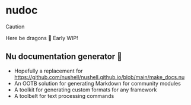 # nudoc

> [!CAUTION]
> Here be dragons 🐉 Early WIP!

## Nu documentation generator 👙

- Hopefully a replacement for https://github.com/nushell/nushell.github.io/blob/main/make_docs.nu
- An OOTB solution for generating Markdown for community modules
- A toolkit for generating custom formats for any framework
- A toolbelt for text processing commands

